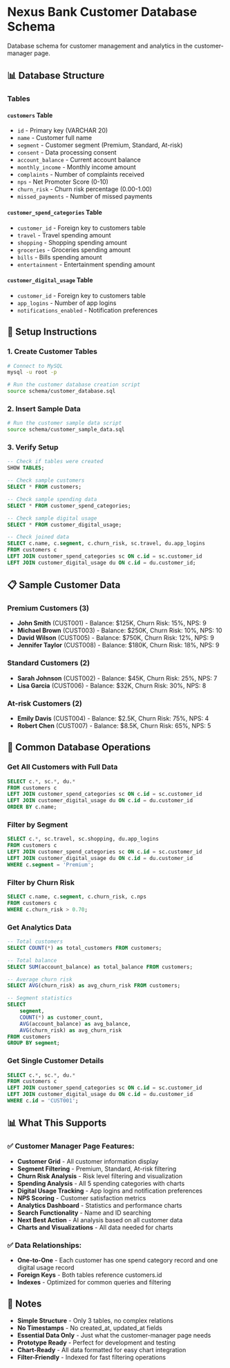 # Nexus Bank Customer Database Schema

Database schema for customer management and analytics in the customer-manager page.

## 📊 Database Structure

### Tables

#### `customers` Table
- `id` - Primary key (VARCHAR 20)
- `name` - Customer full name
- `segment` - Customer segment (Premium, Standard, At-risk)
- `consent` - Data processing consent
- `account_balance` - Current account balance
- `monthly_income` - Monthly income amount
- `complaints` - Number of complaints received
- `nps` - Net Promoter Score (0-10)
- `churn_risk` - Churn risk percentage (0.00-1.00)
- `missed_payments` - Number of missed payments

#### `customer_spend_categories` Table
- `customer_id` - Foreign key to customers table
- `travel` - Travel spending amount
- `shopping` - Shopping spending amount
- `groceries` - Groceries spending amount
- `bills` - Bills spending amount
- `entertainment` - Entertainment spending amount

#### `customer_digital_usage` Table
- `customer_id` - Foreign key to customers table
- `app_logins` - Number of app logins
- `notifications_enabled` - Notification preferences

## 🚀 Setup Instructions

### 1. Create Customer Tables
```bash
# Connect to MySQL
mysql -u root -p

# Run the customer database creation script
source schema/customer_database.sql
```

### 2. Insert Sample Data
```bash
# Run the customer sample data script
source schema/customer_sample_data.sql
```

### 3. Verify Setup
```sql
-- Check if tables were created
SHOW TABLES;

-- Check sample customers
SELECT * FROM customers;

-- Check sample spending data
SELECT * FROM customer_spend_categories;

-- Check sample digital usage
SELECT * FROM customer_digital_usage;

-- Check joined data
SELECT c.name, c.segment, c.churn_risk, sc.travel, du.app_logins 
FROM customers c 
LEFT JOIN customer_spend_categories sc ON c.id = sc.customer_id
LEFT JOIN customer_digital_usage du ON c.id = du.customer_id;
```

## 📋 Sample Customer Data

### Premium Customers (3)
- **John Smith** (CUST001) - Balance: $125K, Churn Risk: 15%, NPS: 9
- **Michael Brown** (CUST003) - Balance: $250K, Churn Risk: 10%, NPS: 10
- **David Wilson** (CUST005) - Balance: $750K, Churn Risk: 12%, NPS: 9
- **Jennifer Taylor** (CUST008) - Balance: $180K, Churn Risk: 18%, NPS: 9

### Standard Customers (2)
- **Sarah Johnson** (CUST002) - Balance: $45K, Churn Risk: 25%, NPS: 7
- **Lisa Garcia** (CUST006) - Balance: $32K, Churn Risk: 30%, NPS: 8

### At-risk Customers (2)
- **Emily Davis** (CUST004) - Balance: $2.5K, Churn Risk: 75%, NPS: 4
- **Robert Chen** (CUST007) - Balance: $8.5K, Churn Risk: 65%, NPS: 5

## 🔧 Common Database Operations

### Get All Customers with Full Data
```sql
SELECT c.*, sc.*, du.*
FROM customers c
LEFT JOIN customer_spend_categories sc ON c.id = sc.customer_id
LEFT JOIN customer_digital_usage du ON c.id = du.customer_id
ORDER BY c.name;
```

### Filter by Segment
```sql
SELECT c.*, sc.travel, sc.shopping, du.app_logins
FROM customers c
LEFT JOIN customer_spend_categories sc ON c.id = sc.customer_id
LEFT JOIN customer_digital_usage du ON c.id = du.customer_id
WHERE c.segment = 'Premium';
```

### Filter by Churn Risk
```sql
SELECT c.name, c.segment, c.churn_risk, c.nps
FROM customers c
WHERE c.churn_risk > 0.70;
```

### Get Analytics Data
```sql
-- Total customers
SELECT COUNT(*) as total_customers FROM customers;

-- Total balance
SELECT SUM(account_balance) as total_balance FROM customers;

-- Average churn risk
SELECT AVG(churn_risk) as avg_churn_risk FROM customers;

-- Segment statistics
SELECT 
    segment,
    COUNT(*) as customer_count,
    AVG(account_balance) as avg_balance,
    AVG(churn_risk) as avg_churn_risk
FROM customers
GROUP BY segment;
```

### Get Single Customer Details
```sql
SELECT c.*, sc.*, du.*
FROM customers c
LEFT JOIN customer_spend_categories sc ON c.id = sc.customer_id
LEFT JOIN customer_digital_usage du ON c.id = du.customer_id
WHERE c.id = 'CUST001';
```

## 📊 What This Supports

### ✅ Customer Manager Page Features:
- **Customer Grid** - All customer information display
- **Segment Filtering** - Premium, Standard, At-risk filtering
- **Churn Risk Analysis** - Risk level filtering and visualization
- **Spending Analysis** - All 5 spending categories with charts
- **Digital Usage Tracking** - App logins and notification preferences
- **NPS Scoring** - Customer satisfaction metrics
- **Analytics Dashboard** - Statistics and performance charts
- **Search Functionality** - Name and ID searching
- **Next Best Action** - AI analysis based on all customer data
- **Charts and Visualizations** - All data needed for charts

### ✅ Data Relationships:
- **One-to-One** - Each customer has one spend category record and one digital usage record
- **Foreign Keys** - Both tables reference customers.id
- **Indexes** - Optimized for common queries and filtering

## 📝 Notes

- **Simple Structure** - Only 3 tables, no complex relations
- **No Timestamps** - No created_at, updated_at fields
- **Essential Data Only** - Just what the customer-manager page needs
- **Prototype Ready** - Perfect for development and testing
- **Chart-Ready** - All data formatted for easy chart integration
- **Filter-Friendly** - Indexed for fast filtering operations
